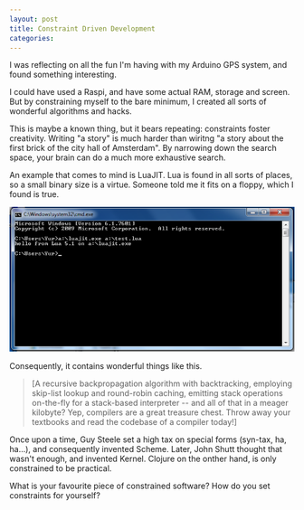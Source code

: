 ```yaml
---
layout: post
title: Constraint Driven Development
categories:
---
```

I was reflecting on all the fun I'm having with my Arduino GPS system,
and found something interesting.

I could have used a Raspi, and have some actual RAM, storage and screen.
But by constraining myself to the bare minimum,
I created all sorts of wonderful algorithms and hacks.

This is maybe a known thing, but it bears repeating: constraints foster creativity.
Writing "a story" is much harder than wiritng "a story about the first brick of the city hall of Amsterdam".
By narrowing down the search space, your brain can do a much more exhaustive search.

An example that comes to mind is LuaJIT.
Lua is found in all sorts of places, so a small binary size is a virtue.
Someone told me it fits on a floppy, which I found is true.

![LuaJIT on a floppy](/images/luajit_floppy.png)

Consequently, it contains wonderful things like this.

    
 > [A recursive backpropagation algorithm with backtracking, employing
 > skip-list lookup and round-robin caching, emitting stack operations
 > on-the-fly for a stack-based interpreter -- and all of that in a meager
 > kilobyte? Yep, compilers are a great treasure chest. Throw away your
 > textbooks and read the codebase of a compiler today!]
    

Once upon a time, Guy Steele set a high tax on special forms (syn-tax, ha, ha...),
and consequently invented Scheme.
Later, John Shutt thought that wasn't enough, and invented Kernel.
Clojure on the onther hand, is only constrained to be practical.

What is your favourite piece of constrained software?
How do you set constraints for yourself?
